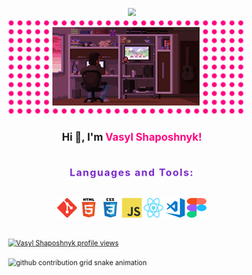<div align="center">
  <img src="https://readme-typing-svg.demolab.com?font=Red+Hat+Mono&weight=300&size=26&pause=2000&color=FF0080&center=true&width=1000&lines=Front-end+web+and+app+developer" />
</div>

<div align="center" style="width: 480px; padding: 20px 0; background-image: radial-gradient(#ff0080 4px, transparent 6px); background-size: 18px 18px; background-position: center;">
  <img src="./assets/pixel_art.gif" width="300"/>
</div>

<h2 align="center">Hi 👋, I'm <span style="color: #ff0080;">Vasyl Shaposhnyk!</span></h2>

<h3 align="center" style="padding: 20px 0; font-size: 20px; font-weight: 700; letter-spacing: 0.1em; color: #7928ca;">Languages and Tools:</h3>
<div align="center" style="margin-bottom: 40px;">
    <img src="./assets/git-logo.svg" alt="git" width="40" height="40"/>
    <img src="./assets/html5-logo.svg" alt="html5" width="40" height="40"/>
    <img src="./assets/css3-logo.svg" alt="css3" width="40" height="40"/>
    <img src="./assets/js-logo.png" alt="javascript" width="40" height="40"/>
    <img src="./assets/react-icon.svg" alt="react" width="40" height="40"/>
    <img src="./assets/vscode-logo.png" alt="vscode" width="40" height="40"/>
    <img src="./assets/figma-logo.svg" alt="figma" width="40" height="40"/>
</div>

###

[![Vasyl Shaposhnyk profile views](https://u8views.com/api/v1/github/profiles/118126367/views/day-week-month-total-count.svg)](https://u8views.com/github/Vasyl24)

###

<picture>
  <source
    media="(prefers-color-scheme: dark)"
    srcset="https://raw.githubusercontent.com/Vasyl24/snk/output/github-contribution-grid-snake-dark.svg"
  />
  <source
    media="(prefers-color-scheme: light)"
    srcset="https://raw.githubusercontent.com/Vasyl24/snk/output/github-contribution-grid-snake.svg"
  />
  <img
    alt="github contribution grid snake animation"
    src="https://raw.githubusercontent.com/Vasyl24/snk/output/github-contribution-grid-snake.svg"
  />
</picture>

###

